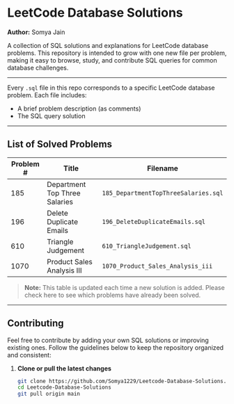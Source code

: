 # LeetCode Database Solutions

**Author:** Somya Jain

A collection of SQL solutions and explanations for LeetCode database problems. This repository is intended to grow with one new file per problem, making it easy to browse, study, and contribute SQL queries for common database challenges.

---

Every `.sql` file in this repo corresponds to a specific LeetCode database problem. Each file includes:

- A brief problem description (as comments)  
- The SQL query solution  

---

## List of Solved Problems

| Problem # | Title                                           | Filename                                          |
|-----------|-------------------------------------------------|---------------------------------------------------|
| 185       | Department Top Three Salaries                   | `185_DepartmentTopThreeSalaries.sql`              |
| 196       | Delete Duplicate Emails                         | `196_DeleteDuplicateEmails.sql`                   |
| 610       | Triangle Judgement                              | `610_TriangleJudgement.sql`                       |
| 1070      | Product Sales Analysis III                      | `1070_Product_Sales_Analysis_iii`                 |                  


> **Note:** This table is updated each time a new solution is added. Please check here to see which problems have already been solved.

---

## Contributing

Feel free to contribute by adding your own SQL solutions or improving existing ones. Follow the guidelines below to keep the repository organized and consistent:

1. **Clone or pull the latest changes**  
   ```bash
   git clone https://github.com/Somya1229/Leetcode-Database-Solutions.git
   cd Leetcode-Database-Solutions
   git pull origin main
